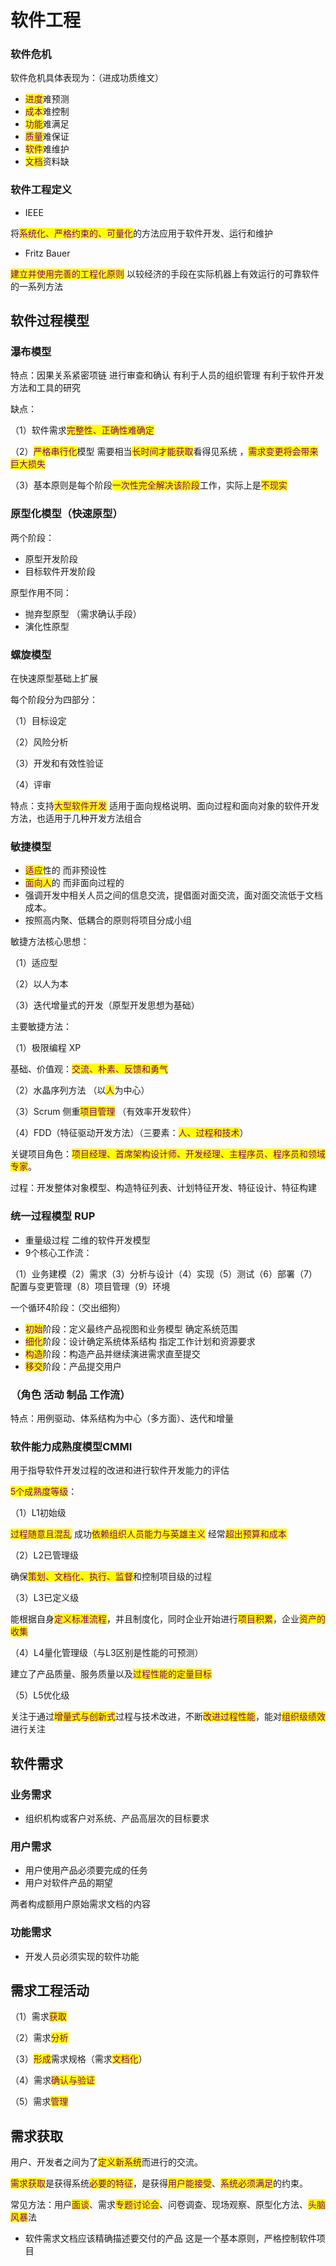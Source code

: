 # 软件工程

### 软件危机

软件危机具体表现为：（进成功质维文）

* <mark style="color:purple;">进度</mark>难预测
* <mark style="color:purple;">成本</mark>难控制
* <mark style="color:purple;">功能</mark>难满足
* <mark style="color:purple;">质量</mark>难保证
* <mark style="color:purple;">软件</mark>难维护
* <mark style="color:purple;">文档</mark>资料缺

### 软件工程定义

* IEEE

将<mark style="color:purple;">系统化、严格约束的、可量化</mark>的方法应用于软件开发、运行和维护

* Fritz Bauer

<mark style="color:purple;">建立并使用完善的工程化原则</mark> 以较经济的手段在实际机器上有效运行的可靠软件的一系列方法



## 软件过程模型

### 瀑布模型

特点：因果关系紧密项链 进行审查和确认 有利于人员的组织管理 有利于软件开发方法和工具的研究

缺点：

（1）软件需求<mark style="color:purple;">完整性、正确性难确定</mark>

（2）<mark style="color:purple;">严格串行化</mark>模型 需要相当<mark style="color:purple;">长时间才能获取</mark>看得见系统 ，<mark style="color:purple;">需求变更将会带来巨大损失</mark>

（3）基本原则是每个阶段<mark style="color:purple;">一次性完全解决该阶段</mark>工作，实际上是<mark style="color:purple;">不现实</mark>

### 原型化模型（快速原型）

两个阶段：

* 原型开发阶段
* 目标软件开发阶段

原型作用不同：

* 抛弃型原型 （需求确认手段）
* 演化性原型

### 螺旋模型

在快速原型基础上扩展

每个阶段分为四部分：

（1）目标设定

（2）风险分析

（3）开发和有效性验证

（4）评审

特点：支持<mark style="color:purple;">大型软件开发</mark> 适用于面向规格说明、面向过程和面向对象的软件开发方法，也适用于几种开发方法组合

### 敏捷模型

* <mark style="color:purple;">适应</mark>性的 而非预设性
* <mark style="color:purple;">面向人</mark>的 而非面向过程的
* 强调开发中相关人员之间的信息交流，提倡面对面交流，面对面交流低于文档成本。
* 按照高内聚、低耦合的原则将项目分成小组

敏捷方法核心思想：

（1）适应型

（2）以人为本

（3）迭代增量式的开发（原型开发思想为基础）

主要敏捷方法：

（1）极限编程 XP

基础、价值观：<mark style="color:purple;">交流、朴素、反馈和勇气</mark>

（2）水晶序列方法 （以<mark style="color:purple;">人</mark>为中心）

（3）Scrum 侧重<mark style="color:purple;">项目管理</mark> （有效率开发软件）

（4）FDD（特征驱动开发方法）（三要素：<mark style="color:purple;">人、过程和技术</mark>）

关键项目角色：<mark style="color:purple;">项目经理、首席架构设计师、开发经理、主程序员、程序员和领域专家</mark>。

过程：开发整体对象模型、构造特征列表、计划特征开发、特征设计、特征构建

### 统一过程模型 RUP&#x20;

* 重量级过程 二维的软件开发模型
* 9个核心工作流：

（1）业务建模（2）需求（3）分析与设计（4）实现（5）测试（6）部署（7）配置与变更管理（8）项目管理（9）环境

一个循环4阶段：（交出细狗）

* <mark style="color:purple;">初始</mark>阶段：定义最终产品视图和业务模型 确定系统范围
* <mark style="color:purple;">细化</mark>阶段：设计确定系统体系结构 指定工作计划和资源要求
* <mark style="color:purple;">构造</mark>阶段：构造产品并继续演进需求直至提交
* <mark style="color:purple;">移交</mark>阶段：产品提交用户

### （角色 活动 制品 工作流）

特点：用例驱动、体系结构为中心（多方面）、迭代和增量

### 软件能力成熟度模型CMMI

用于指导软件开发过程的改进和进行软件开发能力的评估

<mark style="color:purple;">5个成熟度等级</mark>：

（1）L1初始级

<mark style="color:purple;">过程随意且混乱</mark> 成功<mark style="color:purple;">依赖组织人员能力与英雄主义</mark> 经常<mark style="color:purple;">超出预算和成本</mark>

（2）L2已管理级

确保<mark style="color:purple;">策划、文档化、执行、监督</mark>和控制项目级的过程

（3）L3已定义级

能根据自身<mark style="color:purple;">定义标准流程</mark>，并且制度化，同时企业开始进行<mark style="color:purple;">项目积累</mark>，企业<mark style="color:purple;">资产的收集</mark>

（4）L4量化管理级（与L3区别是性能的可预测）

建立了产品质量、服务质量以及<mark style="color:purple;">过程性能的定量目标</mark>

（5）L5优化级

关注于通过<mark style="color:purple;">增量式与创新式</mark>过程与技术改进，不断<mark style="color:purple;">改进过程性能</mark>，能对<mark style="color:purple;">组织级绩效</mark>进行关注

## 软件需求

### 业务需求

* 组织机构或客户对系统、产品高层次的目标要求

### 用户需求

* 用户使用产品必须要完成的任务
* 用户对软件产品的期望

两者构成额用户原始需求文档的内容

### 功能需求

* 开发人员必须实现的软件功能

## 需求工程活动

（1）需求<mark style="color:purple;">获取</mark>

（2）需求<mark style="color:purple;">分析</mark>

（3）<mark style="color:purple;">形成</mark>需求规格（需求<mark style="color:purple;">文档化</mark>）

（4）需求<mark style="color:purple;">确认与验证</mark>

（5）需求<mark style="color:purple;">管理</mark>

## 需求获取

用户、开发者之间为了<mark style="color:purple;">定义新系统</mark>而进行的交流。

<mark style="color:purple;">需求获取</mark>是获得系统<mark style="color:purple;">必要的特征</mark>，是获得<mark style="color:purple;">用户能接受</mark>、<mark style="color:purple;">系统必须满足</mark>的约束。

常见方法：用户<mark style="color:purple;">面谈</mark>、需求<mark style="color:purple;">专题讨论会</mark>、问卷调查、现场观察、原型化方法、<mark style="color:purple;">头脑风暴</mark>法

* 软件需求文档应该精确描述要交付的产品 这是一个基本原则，严格控制软件项目
